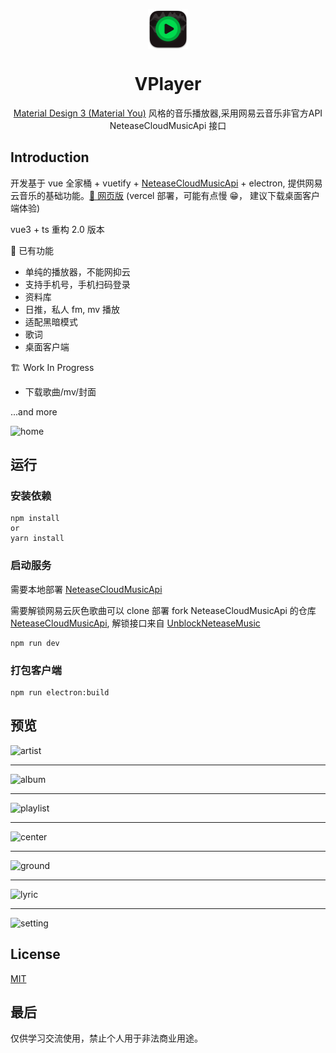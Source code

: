 <p align="center">
  <img width="64" align="center" src="./doc/logo.png">
</p>
<h1 align="center">
  VPlayer
</h1>
<p align="center">
    <a href="https://m3.material.io/" target="_blank"> Material Design 3 (Material You)</a> 风格的音乐播放器,采用网易云音乐非官方API NeteaseCloudMusicApi 接口
</p>

## Introduction

开发基于 vue 全家桶 + vuetify + [NeteaseCloudMusicApi](https://github.com/Binaryify/NeteaseCloudMusicApi) + electron, 提供网易云音乐的基础功能。[🎵 网页版](https://v-player.vercel.app/) (vercel 部署，可能有点慢 😁， 建议下载桌面客户端体验)

vue3 + ts 重构 2.0 版本

🎨 已有功能

- 单纯的播放器，不能网抑云
- 支持手机号，手机扫码登录
- 资料库
- 日推，私人 fm, mv 播放
- 适配黑暗模式
- 歌词
- 桌面客户端

🏗 Work In Progress

- 下载歌曲/mv/封面

...and more

<picture>
  <source media="(prefers-color-scheme: dark)" srcset="https://user-images.githubusercontent.com/22021419/171580063-1a388850-e514-4ad3-91ef-2246846d149d.png">
  <img width="1920" alt="home" src="https://user-images.githubusercontent.com/22021419/171580098-ffbbed15-b3d0-407b-a9d1-310b607caa6c.png">
</picture>

## 运行

### 安装依赖

```
npm install
or
yarn install
```

### 启动服务

需要本地部署 [NeteaseCloudMusicApi](https://github.com/Binaryify/NeteaseCloudMusicApi)

需要解锁网易云灰色歌曲可以 clone 部署 fork NeteaseCloudMusicApi 的仓库 [NeteaseCloudMusicApi](https://github.com/GuMengYu/NeteaseCloudMusicApi), 解锁接口来自 [UnblockNeteaseMusic](https://github.com/UnblockNeteaseMusic/server)

```
npm run dev
```

### 打包客户端

```
npm run electron:build
```

## 预览

<picture>
  <source media="(prefers-color-scheme: dark)" srcset="https://user-images.githubusercontent.com/22021419/171577554-b327e276-7fb2-43a3-a2ef-71486b8fad4e.png">
  <img alt="artist" src="https://user-images.githubusercontent.com/22021419/171577562-d01b073e-036d-4030-b266-8835cf20211b.png">
</picture>

<hr>
<picture>
  <source media="(prefers-color-scheme: dark)" srcset="https://user-images.githubusercontent.com/22021419/171577531-2becfb40-a4f5-40fa-8aa4-1f4bbdebf457.png">
  <img alt="album" src="https://user-images.githubusercontent.com/22021419/171577547-1ae54a78-3267-4723-8e31-fceeffa5d7fd.png">
</picture>
<hr>
<picture>
  <source media="(prefers-color-scheme: dark)" srcset="https://user-images.githubusercontent.com/22021419/171577643-24cd2c38-f3dd-45b9-9c08-abd5c4b0e10e.png">
  <img alt="playlist" src="https://user-images.githubusercontent.com/22021419/171577650-ac978f49-8df3-4e75-80ca-5707a2106ab8.png">
</picture>
<hr>
<picture>
  <source media="(prefers-color-scheme: dark)" srcset="https://user-images.githubusercontent.com/22021419/171577571-11444997-775e-4750-b6ae-bcf73aa0402b.png">
  <img alt="center" src="https://user-images.githubusercontent.com/22021419/171577576-00f045b5-d35b-4597-9288-50887bdb3699.png">
</picture>
<hr>
<picture>
  <source media="(prefers-color-scheme: dark)" srcset="https://user-images.githubusercontent.com/22021419/171577603-39d2efba-327b-4054-92f6-4c3eb08d47ca.png">
  <img alt="ground" src="https://user-images.githubusercontent.com/22021419/171577611-3ed58e5b-9bbc-4f40-a183-1565502a4d25.png">
</picture>
<hr>
<picture>
  <source media="(prefers-color-scheme: dark)" srcset="https://user-images.githubusercontent.com/22021419/171577631-6c1d71eb-95a7-484c-be69-e09cbd8dff06.png">
  <img alt="lyric" src="https://user-images.githubusercontent.com/22021419/171577639-ca54b4e9-d451-4f6a-b2ec-7626478da430.png">
</picture>
<hr>
<picture>
  <source media="(prefers-color-scheme: dark)" srcset="https://user-images.githubusercontent.com/22021419/171577655-3bb75577-af8c-4eaa-88f5-79858783a15b.png">
  <img alt="setting" src="https://user-images.githubusercontent.com/22021419/171577657-af2e01d6-00f5-4f26-9c57-ce684c90205d.png">
</picture>

## License

[MIT](/LICENSE)

## 最后

仅供学习交流使用，禁止个人用于非法商业用途。
